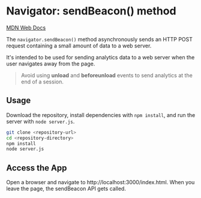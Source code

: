 # Navigator: sendBeacon() method

[MDN Web Docs](https://developer.mozilla.org/en-US/docs/Web/API/Navigator/sendBeacon)

The `navigator.sendBeacon()` method asynchronously sends an HTTP POST request containing a small amount of data to a web server.

It's intended to be used for sending analytics data to a web server when the user navigates away from the page.

> Avoid using **unload** and **beforeunload** events to send analytics at the end of a session.

## Usage

Download the repository, install dependencies with `npm install`, and run the server with `node server.js`.

```sh
git clone <repository-url>
cd <repository-directory>
npm install
node server.js
```

## Access the App

Open a browser and navigate to http://localhost:3000/index.html. When you leave the page, the sendBeacon API gets called.
